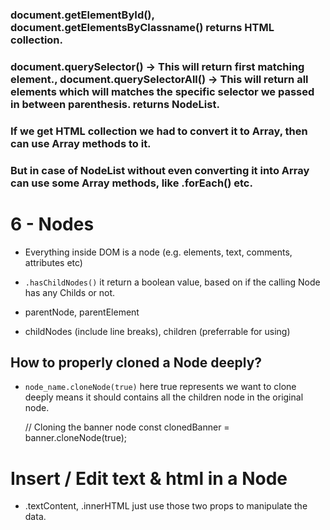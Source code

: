 ### document.getElementById(), document.getElementsByClassname()  returns HTML collection.

### document.querySelector() -> This will return first matching element., document.querySelectorAll() -> This will return all elements which will matches the specific selector we passed in between parenthesis. returns NodeList.

### If we get HTML collection we had to convert it to Array, then can use Array methods to it.

### But in case of NodeList without even converting it into Array can use some Array methods, like .forEach() etc.


# 6 - Nodes
- Everything inside DOM is a node (e.g. elements, text, comments, attributes etc)
- `.hasChildNodes()` it return a boolean value, based on if the calling Node has any Childs or not. 
- parentNode, parentElement

- childNodes (include line breaks), children (preferrable for using)

## How to properly cloned a Node deeply?
- `node_name.cloneNode(true)` here true represents we want to clone deeply means it should contains all the children node in the original node.

    // Cloning the banner node
    const clonedBanner = banner.cloneNode(true);

# Insert / Edit text & html in a Node
- .textContent, .innerHTML just use those two props to manipulate the data.